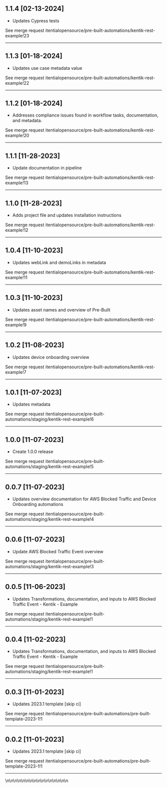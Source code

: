 
## 1.1.4 [02-13-2024]

* Updates Cypress tests

See merge request itentialopensource/pre-built-automations/kentik-rest-example!23

---

## 1.1.3 [01-18-2024]

* Updates use case metadata value

See merge request itentialopensource/pre-built-automations/kentik-rest-example!22

---

## 1.1.2 [01-18-2024]

* Addresses compliance issues found in workflow tasks, documentation, and metadata.

See merge request itentialopensource/pre-built-automations/kentik-rest-example!20

---

## 1.1.1 [11-28-2023]

* Update documentation in pipeline

See merge request itentialopensource/pre-built-automations/kentik-rest-example!13

---

## 1.1.0 [11-28-2023]

* Adds project file and updates installation instructions

See merge request itentialopensource/pre-built-automations/kentik-rest-example!12

---

## 1.0.4 [11-10-2023]

* Updates webLink and demoLinks in metadata

See merge request itentialopensource/pre-built-automations/kentik-rest-example!11

---

## 1.0.3 [11-10-2023]

* Updates asset names and overview of Pre-Built

See merge request itentialopensource/pre-built-automations/kentik-rest-example!9

---

## 1.0.2 [11-08-2023]

* Updates device onboarding overview

See merge request itentialopensource/pre-built-automations/kentik-rest-example!7

---

## 1.0.1 [11-07-2023]

* Updates metadata

See merge request itentialopensource/pre-built-automations/staging/kentik-rest-example!6

---

## 1.0.0 [11-07-2023]

* Create 1.0.0 release

See merge request itentialopensource/pre-built-automations/staging/kentik-rest-example!5

---

## 0.0.7 [11-07-2023]

* Updates overview documentation for AWS Blocked Traffic and Device Onboarding automations

See merge request itentialopensource/pre-built-automations/staging/kentik-rest-example!4

---

## 0.0.6 [11-07-2023]

* Update AWS Blocked Traffic Event overview

See merge request itentialopensource/pre-built-automations/staging/kentik-rest-example!3

---

## 0.0.5 [11-06-2023]

* Updates Transformations, documentation, and inputs to AWS Blocked Traffic Event - Kentik - Example

See merge request itentialopensource/pre-built-automations/staging/kentik-rest-example!1

---

## 0.0.4 [11-02-2023]

* Updates Transformations, documentation, and inputs to AWS Blocked Traffic Event - Kentik - Example

See merge request itentialopensource/pre-built-automations/staging/kentik-rest-example!1

---

## 0.0.3 [11-01-2023]

* Updates 2023.1 template [skip ci]

See merge request itentialopensource/pre-built-automations/pre-built-template-2023-1!1

---

## 0.0.2 [11-01-2023]

* Updates 2023.1 template [skip ci]

See merge request itentialopensource/pre-built-automations/pre-built-template-2023-1!1

---
\n\n\n\n\n\n\n\n\n\n\n\n\n\n\n\n
